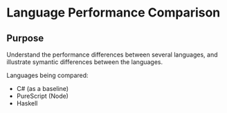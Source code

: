 # Language Performance Comparison

## Purpose

Understand the performance differences between several languages, and illustrate symantic differences between the languages.

Languages being compared:

* C# (as a baseline)
* PureScript (Node)
* Haskell
